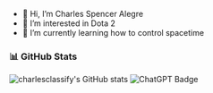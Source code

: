 - 👋 Hi, I’m Charles Spencer Alegre
- 👀 I’m interested in Dota 2
- 🌱 I’m currently learning how to control spacetime
### 📊 GitHub Stats
![charlesclassify's GitHub stats](https://github-readme-stats.vercel.app/api?username=charlesclassify&show_icons=true&theme=radical)
![ChatGPT Badge](https://img.shields.io/badge/ChatGPT-74aa9c?style=for-the-badge&logo=openai&logoColor=white)
